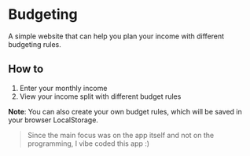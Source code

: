 # Budgeting

A simple website that can help you plan your income with different budgeting rules.

## How to

1. Enter your monthly income
2. View your income split with different budget rules

**Note**: You can also create your own budget rules, which will be saved in your browser LocalStorage.


> Since the main focus was on the app itself and not on the programming, I vibe coded this app :)
